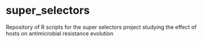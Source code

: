 # super_selectors
Repository of R scripts for the super selectors project studying the effect of hosts on antimicrobial resistance evolution
